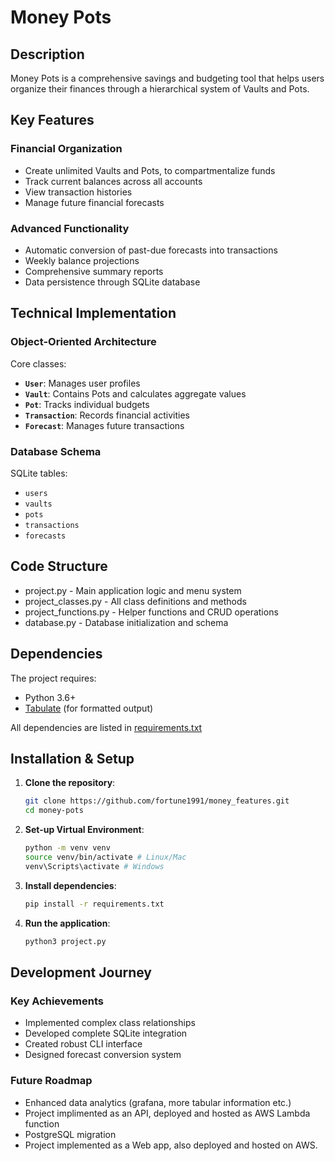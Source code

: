 # Money Pots  

## Description  
Money Pots is a comprehensive savings and budgeting tool that helps users organize their finances through a hierarchical system of Vaults and Pots.

## Key Features  

### Financial Organization  
- Create unlimited Vaults and Pots, to compartmentalize funds
- Track current balances across all accounts  
- View transaction histories  
- Manage future financial forecasts  

### Advanced Functionality  
- Automatic conversion of past-due forecasts into transactions 
- Weekly balance projections  
- Comprehensive summary reports  
- Data persistence through SQLite database  

## Technical Implementation  

### Object-Oriented Architecture  
Core classes:  
- **`User`**: Manages user profiles  
- **`Vault`**: Contains Pots and calculates aggregate values  
- **`Pot`**: Tracks individual budgets  
- **`Transaction`**: Records financial activities  
- **`Forecast`**: Manages future transactions  

### Database Schema  
SQLite tables:  
- `users`  
- `vaults`  
- `pots`  
- `transactions`  
- `forecasts`  

## Code Structure 
- project.py - Main application logic and menu system
- project_classes.py - All class definitions and methods
- project_functions.py - Helper functions and CRUD operations
- database.py - Database initialization and schema

## Dependencies

The project requires:
- Python 3.6+
- [Tabulate](https://pypi.org/project/tabulate/) (for formatted output)

All dependencies are listed in [requirements.txt](requirements.txt)

## Installation & Setup

1. **Clone the repository**:
   ```bash
   git clone https://github.com/fortune1991/money_features.git
   cd money-pots

2. **Set-up Virtual Environment**:
    ```bash
    python -m venv venv
    source venv/bin/activate # Linux/Mac
    venv\Scripts\activate # Windows

3. **Install dependencies**:
    ```bash
    pip install -r requirements.txt

4. **Run the application**:
    ```bash
    python3 project.py

## Development Journey
### Key Achievements
- Implemented complex class relationships
- Developed complete SQLite integration
- Created robust CLI interface
- Designed forecast conversion system

### Future Roadmap
- Enhanced data analytics (grafana, more tabular information etc.)
- Project implimented as an API, deployed and hosted as AWS Lambda function
- PostgreSQL migration 
- Project implemented as a Web app, also deployed and hosted on AWS. 
